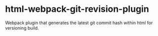 # html-webpack-git-revision-plugin
Webpack plugin that generates the latest git commit hash within html for versioning build.
